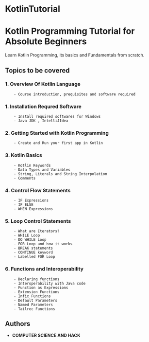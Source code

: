 # KotlinTutorial

# Kotlin Programming Tutorial for Absolute Beginners

Learn Kotlin Programming, its basics and Fundamentals from scratch.

## Topics to be covered

### 1. Overview Of Kotlin Language
        - Course introduction, prequisites and software required
### 1. Installation Requred Software
        - Install required softwares for Windows
        - Java JDK , IntelliJIdea
### 2. Getting Started with Kotlin Programming
        - Create and Run your first app in Kotlin
### 3. Kotlin Basics
        - Kotlin Keywords
        - Data Types and Variables
        - String, Literals and String Interpolation
        - Comments 
### 4. Control Flow Statements 
        - IF Expressions
        - IF ELSE 
        - WHEN Expressions
### 5. Loop Control Statements 
        - What are Iterators?
        - WHILE Loop
        - DO WHILE Loop
        - FOR Loop and how it works
        - BREAK statements 
        - CONTINUE keyword
        - Labelled FOR Loop
### 6. Functions and Interoperability 
        - Declaring functions 
        - Interoperability with Java code 
        - Function as Expressions 
        - Extension Functions
        - Infix Functions
        - Default Parameters
        - Named Parameters
        - Tailrec Functions 

## Authors 

* **COMPUTER SCIENCE AND HACK**
